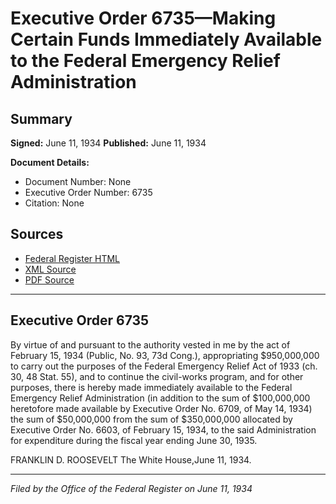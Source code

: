 # Executive Order 6735—Making Certain Funds Immediately Available to the Federal Emergency Relief Administration

## Summary

**Signed:** June 11, 1934
**Published:** June 11, 1934

**Document Details:**
- Document Number: None
- Executive Order Number: 6735
- Citation: None

## Sources
- [Federal Register HTML](https://www.presidency.ucsb.edu/documents/executive-order-6735-making-certain-funds-immediately-available-the-federal-emergency)
- [XML Source](None)
- [PDF Source](None)

---

## Executive Order 6735

By virtue of and pursuant to the authority vested in me by the act of February 15, 1934 (Public, No. 93, 73d Cong.), appropriating $950,000,000 to carry out the purposes of the Federal Emergency Relief Act of 1933 (ch. 30, 48 Stat. 55), and to continue the civil-works program, and for other purposes, there is hereby made immediately available to the Federal Emergency Relief Administration (in addition to the sum of $100,000,000 heretofore made available by Executive Order No. 6709, of May 14, 1934) the sum of $50,000,000 from the sum of $350,000,000 allocated by Executive Order No. 6603, of February 15, 1934, to the said Administration for expenditure during the fiscal year ending June 30, 1935.

FRANKLIN D. ROOSEVELT
The White House,June 11, 1934.

---

*Filed by the Office of the Federal Register on June 11, 1934*
